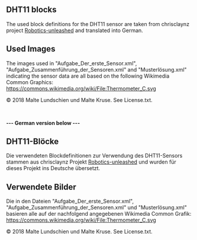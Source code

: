 ﻿## DHT11 blocks

The used block definitions for the DHT11 sensor are taken from chrisclaynz project <a href=https://github.com/chrisclaynz/Robotics-unleashed>Robotics-unleashed</a> and translated into German.

## Used Images
The images used in "Aufgabe_Der_erste_Sensor.xml", "Aufgabe_Zusammenführung_der_Sensoren.xml" and "Musterlösung.xml" indicating the sensor data are all based on the following Wikimedia Common Graphics: https://commons.wikimedia.org/wiki/File:Thermometer_C.svg

&copy; 2018 Malte Lundschien und Malte Kruse. See License.txt.

<br />

**--- German version below ---**

## DHT11-Blöcke

Die verwendeten Blockdefinitionen zur Verwendung des DHT11-Sensors stammen aus chrisclaynz Projekt <a href=https://github.com/chrisclaynz/Robotics-unleashed>Robotics-unleashed</a> und wurden für dieses Projekt ins Deutsche übersetzt.

## Verwendete Bilder
Die in den Dateien "Aufgabe_Der_erste_Sensor.xml", "Aufgabe_Zusammenführung_der_Sensoren.xml" und "Musterlösung.xml" basieren alle auf der nachfolgend angegebenen Wikimedia Common Grafik: https://commons.wikimedia.org/wiki/File:Thermometer_C.svg

&copy; 2018 Malte Lundschien und Malte Kruse. See License.txt.